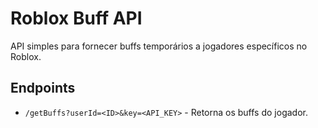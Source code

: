 # Roblox Buff API

API simples para fornecer buffs temporários a jogadores específicos no Roblox.

## Endpoints

- `/getBuffs?userId=<ID>&key=<API_KEY>` - Retorna os buffs do jogador.
